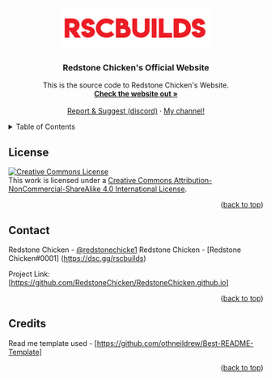 <a name="readme-top"></a>
<br />
<div align="center">
  <a href="https://github.com/RedstoneChicken/RedstoneChicken.github.io">
    <img src="images/logo.png" alt="Logo" width="295" height="84">
  </a>

<h3 align="center">Redstone Chicken's Official Website</h3>

  <p align="center">
    This is the source code to Redstone Chicken's Website.
    <br />
    <a href="https://redstonechicken.github.io"><strong>Check the website out »</strong></a>
    <br />
    <br />
    <a href="https://dsc.gg/rscbuilds">Report & Suggest (discord)</a>
    ·
    <a href="https://youtube.com/redstonechickenmc">My channel!</a>
  </p>
</div>



<!-- TABLE OF CONTENTS -->
<details>
  <summary>Table of Contents</summary>
  <ol>
    <li><a href="#license">License</a></li>
    <li><a href="#contact">Contact</a></li>
    <li><a href="#credits">Credits</a></li>
  </ol>
</details>

<!-- LICENSE -->
## License
<a rel="license" href="http://creativecommons.org/licenses/by-nc-sa/4.0/"><img alt="Creative Commons License" style="border-width:0" src="https://i.creativecommons.org/l/by-nc-sa/4.0/88x31.png" /></a><br />This work is licensed under a <a rel="license" href="http://creativecommons.org/licenses/by-nc-sa/4.0/">Creative Commons Attribution-NonCommercial-ShareAlike 4.0 International License</a>.


<p align="right">(<a href="#readme-top">back to top</a>)</p>



<!-- CONTACT -->
## Contact

Redstone Chicken - [@redstonechicke1](https://twitter.com/redstonechicke1)
Redstone Chicken - [Redstone Chicken#0001] (https://dsc.gg/rscbuilds)

Project Link: [https://github.com/RedstoneChicken/RedstoneChicken.github.io]
<p align="right">(<a href="#readme-top">back to top</a>)</p>

<!-- CREDITS -->

## Credits

Read me template used - [https://github.com/othneildrew/Best-README-Template]

<p align="right">(<a href="#readme-top">back to top</a>)</p>